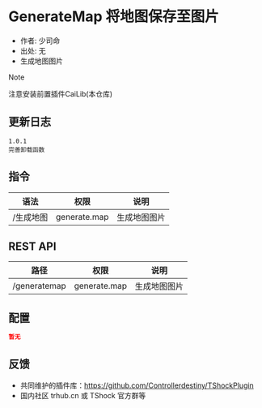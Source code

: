 # GenerateMap 将地图保存至图片

- 作者: 少司命
- 出处: 无
- 生成地图图片
  
> [!NOTE]  
> 注意安装前置插件CaiLib(本仓库)

## 更新日志

```
1.0.1
完善卸载函数
```

## 指令

| 语法      |     权限     |     说明     |
| --------- | :----------: | :----------: |
| /生成地图 | generate.map | 生成地图图片 |

## REST API

| 路径         |     权限     |     说明     |
| ------------ | :----------: | :----------: |
| /generatemap | generate.map | 生成地图图片 |

## 配置

```json
暂无
```

## 反馈

- 共同维护的插件库：https://github.com/Controllerdestiny/TShockPlugin
- 国内社区 trhub.cn 或 TShock 官方群等
